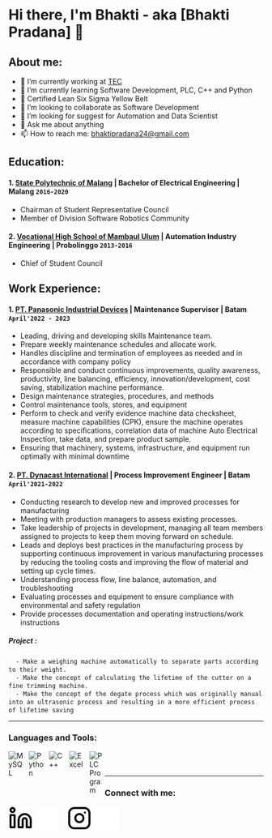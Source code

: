 # Hi there, I'm Bhakti - aka [Bhakti Pradana] 👋
## About me:
- 🔭 I’m currently working at [TEC](https://www.toshiba.com/tai/)
- 🌱 I’m currently learning Software Development, PLC, C++ and Python
- 📑 Certified Lean Six Sigma Yellow Belt
- 👯 I’m looking to collaborate as Software Development
- 🤔 I’m looking for suggest for Automation and Data Scientist
- 💬 Ask me about anything
- 📫 How to reach me: bhaktipradana24@gmail.com

## Education:
#### 1. [State Polytechnic of Malang](https://polinema.ac.id) | Bachelor of Electrical Engineering | Malang `2016-2020`
   - Chairman of Student Representative Council 
   - Member of Division Software Robotics Community 
  
 #### 2. [Vocational High School of Mambaul Ulum](https://dapo.kemdikbud.go.id/sekolah/B92CD0E0153EBFFB359A) | Automation Industry Engineering | Probolinggo `2013-2016`
   - Chief of Student Council

## Work Experience:
#### 1. [PT. Panasonic Industrial Devices](https://panasonic.jp/) | Maintenance Supervisor | Batam `April'2022 - 2023`
   - Leading, driving and developing skills Maintenance team. 
   - Prepare weekly maintenance schedules and allocate work. 
   - Handles discipline and termination of employees as needed and in accordance with company policy 
   - Responsible and conduct continuous improvements, quality awareness, productivity, line balancing, efficiency, innovation/development, cost saving, stabilization
     machine performance.
   - Design maintenance strategies, procedures, and methods
   - Control maintenance tools, stores, and equipment
   - Perform to check and verify evidence machine data checksheet, measure machine capabilities (CPK), ensure the machine operates according to specifications,
     correlation data of machine Auto Electrical Inspection, take data, and prepare product sample.
   - Ensuring that machinery, systems, infrastructure, and equipment run optimally with minimal downtime
#### 2. [PT. Dynacast International](https://www.dynacast.com/en) | Process Improvement Engineer | Batam `April'2021-2022`
   - Conducting research to develop new and improved processes for manufacturing
   - Meeting with production managers to assess existing processes.
   - Take leadership of projects in development, managing all team members assigned to projects to keep them moving forward on schedule.
   - Leads and deploys best practices in the manufacturing process by supporting continuous improvement in various manufacturing processes by reducing the tooling
     costs and improving the flow of material and setting up cycle times.
   - Understanding process flow, line balance, automation, and troubleshooting
   - Evaluating processes and equipment to ensure compliance with environmental and safety regulation
   - Provide processes documentation and operating instructions/work instructions
   
##### Project :
      - Make a weighing machine automatically to separate parts according to their weight.
      - Make the concept of calculating the lifetime of the cutter on a fine trimming machine.
      - Make the concept of the degate process which was originally manual into an ultrasonic process and resulting in a more efficient process of lifetime saving
---

### Languages and Tools:

<img align="left" alt="MySQL" width="30px" src="https://cdn.jsdelivr.net/gh/devicons/devicon/icons/mysql/mysql-original.svg" style="padding-right:10px;" />
<img align="left" alt="Python" width="30px" src="https://upload.wikimedia.org/wikipedia/commons/thumb/c/c3/Python-logo-notext.svg/110px-Python-logo-notext.svg.png?20100317150552" style="padding-right:10px;" />
<img align="left" alt="C++" width="30px" src="https://upload.wikimedia.org/wikipedia/commons/thumb/1/18/ISO_C%2B%2B_Logo.svg/120px-ISO_C%2B%2B_Logo.svg.png" style="padding-right:10px;" />
<img align="left" alt="Excel" width="30px" src="https://is2-ssl.mzstatic.com/image/thumb/Purple126/v4/a8/fd/5a/a8fd5a84-c6f1-355f-3b9f-6e86598efaa3/XCEL.png/1200x630bb.png" style="padding-right:10px;" />
<img align="left" alt="PLC Program" width="30px" src="https://thumbs.dreamstime.com/b/plc-icon-plc-controller-258675542.jpg" style="padding-right:0px;" />

<br />
<br />

---
### Connect with me:

[![website](./img/linkedin-light.svg)](https://www.linkedin.com/in/bhaktipradana/#gh-light-mode-only)
[![website](./img/linkedin-dark.svg)](https://www.linkedin.com/in/bhaktipradana/#gh-dark-mode-only)
&nbsp;&nbsp;
[![website](./img/instagram-light.svg)](https://www.instagram.com/bhakti_pradana/#gh-light-mode-only)
[![website](./img/instagram-dark.svg)](https://www.instagram.com/bhakti_pradana/#gh-dark-mode-only)
